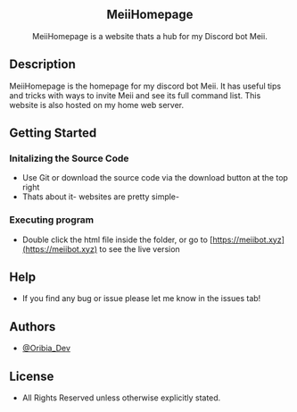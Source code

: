 <p align="center">
 <h2 align="center">MeiiHomepage</h2>
 <p align="center">MeiiHomepage is a website thats a hub for my Discord bot Meii. </p>
</p>

## Description

MeiiHomepage is the homepage for my discord bot Meii. It has useful tips and tricks with ways to invite Meii and see its full command list. This website is also hosted on my home web server.

## Getting Started

### Initalizing the Source Code

* Use Git or download the source code via the download button at the top right 
* Thats about it- websites are pretty simple-

### Executing program 

* Double click the html file inside the folder, or go to [https://meiibot.xyz](https://meiibot.xyz) to see the live version

## Help

* If you find any bug or issue please let me know in the issues tab!

## Authors

* [@Oribia_Dev](https://twitter.com/Oribia_Dev)

## License

* All Rights Reserved unless otherwise explicitly stated.
